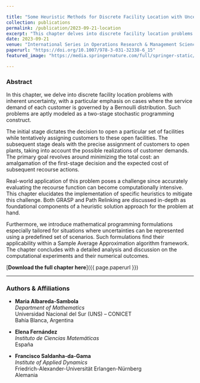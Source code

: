 ```yaml
---

title: "Some Heuristic Methods for Discrete Facility Location with Uncertain Demands"
collection: publications
permalink: /publication/2023-09-21-location
excerpt: "This chapter delves into discrete facility location problems with inherent uncertainty, emphasizing the service demand governed by a Bernoulli distribution."
date: 2023-09-21
venue: "International Series in Operations Research & Management Science"
paperurl: "https://doi.org/10.1007/978-3-031-32338-6_15"
featured_image: "https://media.springernature.com/full/springer-static/cover-hires/book/978-3-031-32338-6?as=webp"

---
```


### Abstract

In this chapter, we delve into discrete facility location problems with inherent uncertainty, with a particular emphasis on cases where the service demand of each customer is governed by a Bernoulli distribution. Such problems are aptly modeled as a two-stage stochastic programming construct.

The initial stage dictates the decision to open a particular set of facilities while tentatively assigning customers to these open facilities. The subsequent stage deals with the precise assignment of customers to open plants, taking into account the possible realizations of customer demands. The primary goal revolves around minimizing the total cost: an amalgamation of the first-stage decision and the expected cost of subsequent recourse actions.

Real-world application of this problem poses a challenge since accurately evaluating the recourse function can become computationally intensive. This chapter elucidates the implementation of specific heuristics to mitigate this challenge. Both GRASP and Path Relinking are discussed in-depth as foundational components of a heuristic solution approach for the problem at hand.

Furthermore, we introduce mathematical programming formulations especially tailored for situations where uncertainties can be represented using a predefined set of scenarios. Such formulations find their applicability within a Sample Average Approximation algorithm framework. The chapter concludes with a detailed analysis and discussion on the computational experiments and their numerical outcomes.

[**Download the full chapter here**]({{ page.paperurl }})

---

### Authors & Affiliations

- **Maria Albareda-Sambola**  
  _Department of Mathematics_  
  Universidad Nacional del Sur (UNS) – CONICET  
  Bahía Blanca, Argentina

- **Elena Fernández**  
  _Instituto de Ciencias Matemáticas_  
  España

- **Francisco Saldanha-da-Gama**  
  _Institute of Applied Dynamics_  
  Friedrich-Alexander-Universität Erlangen-Nürnberg  
  Alemania

